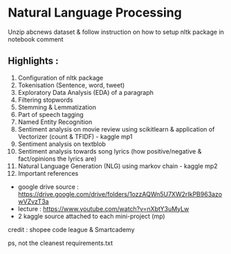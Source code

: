# Natural Language Processing

Unzip abcnews dataset & follow instruction on how to setup nltk package in notebook comment 

## Highlights :
1. Configuration of nltk package
2. Tokenisation (Sentence, word, tweet)
3. Exploratory Data Analysis (EDA) of a paragraph
4. Filtering stopwords
5. Stemming & Lemmatization
6. Part of speech tagging
7. Named Entity Recognition
8. Sentiment analysis on movie review using scikitlearn & application of Vectorizer (count & TFIDF) - kaggle mp1
9. Sentiment analysis on textblob 
10. Sentiment analysis towards song lyrics (how positive/negative & fact/opinions the lyrics are) 
11. Natural Language Generation (NLG) using markov chain - kaggle mp2
12. Important references

- google drive source : https://drive.google.com/drive/folders/1ozzAQWn5U7XW2rIkPB963azowVZvzT3a
- lecture : https://www.youtube.com/watch?v=nXbtY3uMyLw
- 2 kaggle source attached to each mini-project (mp)

credit : shopee code league & Smartcademy

ps, not the cleanest requirements.txt
